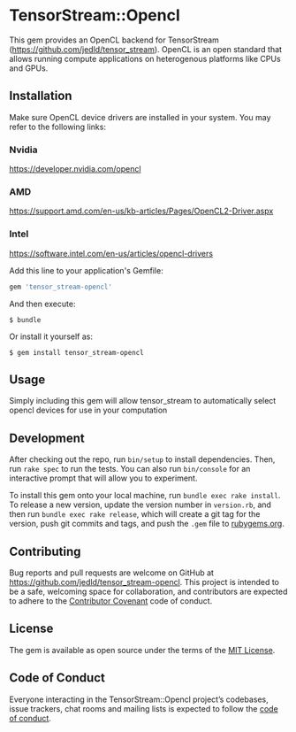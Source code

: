# TensorStream::Opencl

This gem provides an OpenCL backend for TensorStream (https://github.com/jedld/tensor_stream). OpenCL is an open standard
that allows running compute applications on heterogenous platforms like CPUs and GPUs.

## Installation

Make sure OpenCL device drivers are installed in your system. You may refer to the following links:

### Nvidia

https://developer.nvidia.com/opencl

### AMD

https://support.amd.com/en-us/kb-articles/Pages/OpenCL2-Driver.aspx


### Intel

https://software.intel.com/en-us/articles/opencl-drivers


Add this line to your application's Gemfile:

```ruby
gem 'tensor_stream-opencl'
```

And then execute:

    $ bundle

Or install it yourself as:

    $ gem install tensor_stream-opencl

## Usage

Simply including this gem will allow tensor_stream to automatically select opencl devices for use in your computation

## Development

After checking out the repo, run `bin/setup` to install dependencies. Then, run `rake spec` to run the tests. You can also run `bin/console` for an interactive prompt that will allow you to experiment.

To install this gem onto your local machine, run `bundle exec rake install`. To release a new version, update the version number in `version.rb`, and then run `bundle exec rake release`, which will create a git tag for the version, push git commits and tags, and push the `.gem` file to [rubygems.org](https://rubygems.org).

## Contributing

Bug reports and pull requests are welcome on GitHub at https://github.com/jedld/tensor_stream-opencl. This project is intended to be a safe, welcoming space for collaboration, and contributors are expected to adhere to the [Contributor Covenant](http://contributor-covenant.org) code of conduct.

## License

The gem is available as open source under the terms of the [MIT License](https://opensource.org/licenses/MIT).

## Code of Conduct

Everyone interacting in the TensorStream::Opencl project’s codebases, issue trackers, chat rooms and mailing lists is expected to follow the [code of conduct](https://github.com/[USERNAME]/tensor_stream-opencl/blob/master/CODE_OF_CONDUCT.md).
